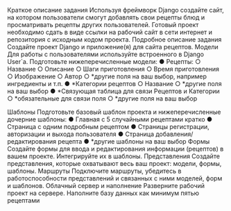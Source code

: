 Краткое описание задания
Используя фреймворк Django создайте сайт, на котором пользователи смогут добавлять свои рецепты блюд и просматривать рецепты других пользователей. Готовый проект необходимо сдать в виде ссылки на рабочий сайт в сети интернет и репозитория с исходным кодом проекта.
Подробное описание задания
Создайте проект Django и приложение(я) для сайта рецептов.
Модели
Для работы с пользователями используйте встроенного в Django User`a. Подготовьте нижеперечисленные модели: ● Рецепты: ○ Название ○ Описание ○ Шаги приготовления ○ Время приготовления ○ Изображение ○ Автор ○ *другие поля на ваш выбор, например ингредиенты и т.п. ● *Категории рецептов ○ Название ○ *другие поля на ваш выбор ● *Связующая таблица для связи Рецептов и Категории ○ *обязательные для связи поля ○ *другие поля на ваш выбор
 
Шаблоны
Подготовьте базовый шаблон проекта и нижеперечисленные дочерние шаблоны:
● Главная с 5 случайными рецептами кратко
● Страница с одним подробным рецептом
● Страницы регистрации, авторизации и выхода пользователя
● Страница добавления/редактирования рецепта
● *другие шаблоны на ваш выбор
Формы
Создайте формы для ввода и редактирования информации (рецептов) в вашем
проекте. Интегрируйте их в шаблоны.
Представления
Создайте представления, которые охватывают весь ваш проект: модели, формы,
шаблоны.
Маршруты
Подключите маршруты, убедитесь в работоспособности представлений и связанных
с ними моделей, форм и шаблонов.
Облачный сервер и наполнение
Разверните рабочий проект на сервере. Наполните базу данных как минимум пятью
рецептами

